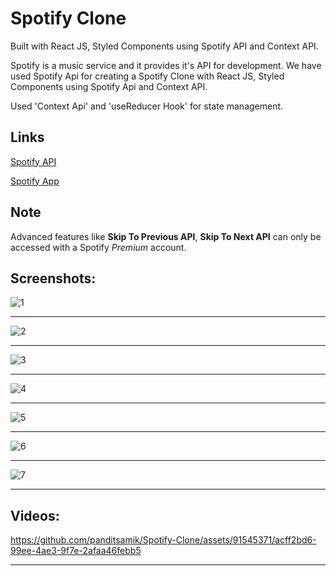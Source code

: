 # Spotify Clone
Built with React JS, Styled Components using Spotify API and Context API.

Spotify is a music service and it provides it's API for development.
We have used Spotify Api for creating a Spotify Clone with React JS, Styled Components using Spotify Api and Context API.

Used 'Context Api' and 'useReducer Hook' for state management.

## Links
[Spotify API](https://developer.spotify.com/documentation/web-api)

[Spotify App](https://developer.spotify.com/dashboard)

## Note
Advanced features like **Skip To Previous API**, **Skip To Next API** can only be accessed with a Spotify *Premium* account.

## Screenshots:

![1](https://github.com/panditsamik/Spotify-Clone/assets/91545371/e7926fa9-68cd-4736-893a-d45c0c005b92)

---

![2](https://github.com/panditsamik/Spotify-Clone/assets/91545371/27242a67-5771-4ae4-ac6b-dda9ef00de09)

---

![3](https://github.com/panditsamik/Spotify-Clone/assets/91545371/c8d1aa84-0998-482a-91e7-39bfc81f29c8)

---

![4](https://github.com/panditsamik/Spotify-Clone/assets/91545371/bee60926-f189-499a-a5f7-f690b4083494)

---

![5](https://github.com/panditsamik/Spotify-Clone/assets/91545371/c010ff1c-6ce3-42ba-b2ad-ba8c8094385a)

---

![6](https://github.com/panditsamik/Spotify-Clone/assets/91545371/e66fde5f-f142-4854-839e-2aedebaf606c)

---

![7](https://github.com/panditsamik/Spotify-Clone/assets/91545371/311541cd-95f4-4614-ad77-2a9fb3249e7a)

---


## Videos:

https://github.com/panditsamik/Spotify-Clone/assets/91545371/acff2bd6-99ee-4ae3-9f7e-2afaa46febb5

---
